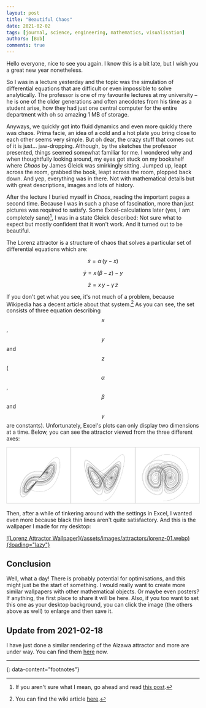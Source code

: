 ```yaml
---
layout: post
title: "Beautiful Chaos"
date: 2021-02-02
tags: [journal, science, engineering, mathematics, visualisation]
authors: [Bob]
comments: true
---
```


Hello everyone,
nice to see you again.
I know this is a bit late, but I wish you a great new year nonetheless.

So I was in a lecture yesterday and the topic was the simulation of differential equations that are difficult or even impossible to solve analytically.
The professor is one of my favourite lectures at my university – he is one of the older generations and often anecdotes from his time as a student arise, how they had just one central computer for the entire department with oh so amazing 1 MB of storage.

Anyways, we quickly got into fluid dynamics and even more quickly there was chaos.
Prima facie, an idea of a cold and a hot plate you bring close to each other seems very simple.
But oh dear, the crazy stuff that comes out of it is just… jaw-dropping.
Although, by the sketches the professor presented, things seemed somewhat familiar for me.
I wondered why and when thoughtfully looking around, my eyes got stuck on my bookshelf where *Chaos* by James Gleick was smirkingly sitting.
Jumped up, leapt across the room, grabbed the book, leapt across the room, plopped back down.
And yep, everything was in there.
Not with mathematical details but with great descriptions, images and lots of history.

After the lecture I buried myself in *Chaos*, reading the important pages a second time.
Because I was in such a phase of fascination, more than just pictures was required to satisfy.
Some Excel-calculations later (yes, I am completely sane)[^excel], I was in a state Gleick described:
Not sure what to expect but mostly confident that it won't work.
And it turned out to be beautiful.

The Lorenz attractor is a structure of chaos that solves a particular set of differential equations which are:

$$\dot{x} = \alpha\, (y - x)$$

$$\dot{y} = x\, (\beta - z) - y$$

$$\dot{z} = x\, y - \gamma\, z$$

If you don't get what you see, it's not much of a problem, because Wikipedia has a decent article about that system.[^wiki]
As you can see, the set consists of three equation describing $$x$$, $$y$$ and $$z$$ ($$\alpha$$, $$\beta$$ and $$\gamma$$ are constants).
Unfortunately, Excel's plots can only display two dimensions at a time.
Below, you can see the attractor viewed from the three different axes:

<p style="display:flex">
<a href="/assets/images/attractors/lorenz+z.svg" target="_blank" style="flex:30%;width:30%"><img src="/assets/images/attractors/lorenz+z.svg" loading="lazy"></a>
<a href="/assets/images/attractors/lorenz+y.svg" target="_blank" style="flex:30%;width:30%"><img src="/assets/images/attractors/lorenz+y.svg" loading="lazy"></a>
<a href="/assets/images/attractors/lorenz+x.svg" target="_blank" style="flex:30%;width:30%"><img src="/assets/images/attractors/lorenz+x.svg" loading="lazy"></a>
</p>

Then, after a while of tinkering around with the settings in Excel, I wanted even more because black thin lines aren't quite satisfactory. And this is the wallpaper I made for my desktop:

<a href="/assets/images/attractors/lorenz-01.png" target="_blank">
![Lorenz Attractor Wallpaper](/assets/images/attractors/lorenz-01.webp){:loading="lazy"}
</a>

## Conclusion
Well, what a day!
There is probably potential for optimisations, and this might just be the start of something.
I would really want to create more similar wallpapers with other mathematical objects.
Or maybe even posters?
If anything, the first place to share it will be here.
Also, if you too want to set this one as your desktop background, you can click the image (the others above as well) to enlarge and then save it.

## Update from 2021-02-18
I have just done a similar rendering of the Aizawa attractor and more are under way.
You can find them [here](/projects/chaotic-shapes) now.

---
{: data-content="footnotes"}

[^excel]: If you aren't sure what I mean, go ahead and read [this post](../excel-equivalent-stress).

[^wiki]: You can find the wiki article [here](https://en.wikipedia.org/wiki/Lorenz_system).
